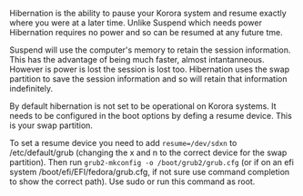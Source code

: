 Hibernation is the ability to pause your Korora system and resume exactly where you were at a later time. Unlike Suspend which needs power Hibernation requires no power and so can be resumed at any future tme. 

Suspend will use the computer's memory to retain the session information. This has the advantage of being much faster, almost intantanneous. However is power is lost the session is lost too. Hibernation uses the swap partition to save the session information and so will retain that information indefinitely.

By default hibernation is not set to be operational on Korora systems. It needs to be configured in the boot options by defing a resume device. This is your swap partition.

To set a resume device you need to add `resume=/dev/sdxn` to /etc/default/grub (changing the x and n to the correct device for the swap partition). Then run `grub2-mkconfig -o /boot/grub2/grub.cfg` (or if on an efi system /boot/efi/EFI/fedora/grub.cfg, if not sure use command completion to show the correct path). Use sudo or run this command as root.
